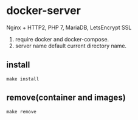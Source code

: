 # docker-server
Nginx + HTTP2, PHP 7, MariaDB, LetsEncrypt SSL 

1. require docker and docker-compose.
2. server name default current directory name.
## install
  `make install`
## remove(container and images)
  `make remove`

